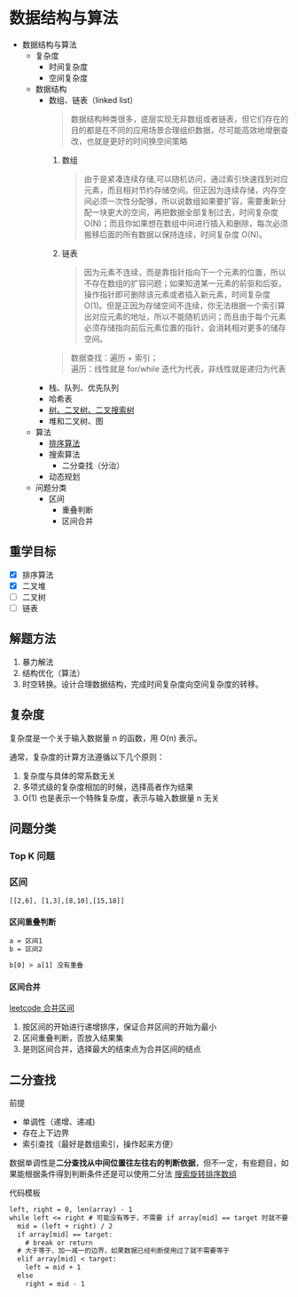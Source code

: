 # 数据结构与算法

- 数据结构与算法
  - 复杂度
    - 时间复杂度
    - 空间复杂度
  - 数据结构
    - 数组、链表（linked list）
      > 数据结构种类很多，底层实现无非数组或者链表，但它们存在的目的都是在不同的应用场景合理组织数据，尽可能高效地增删查改，也就是更好的时间换空间策略
      1.  数组
          > 由于是紧凑连续存储,可以随机访问，通过索引快速找到对应元素，而且相对节约存储空间。但正因为连续存储，内存空间必须一次性分配够，所以说数组如果要扩容，需要重新分配一块更大的空间，再把数据全部复制过去，时间复杂度 O(N)；而且你如果想在数组中间进行插入和删除，每次必须搬移后面的所有数据以保持连续，时间复杂度 O(N)。
      2.  链表
          > 因为元素不连续，而是靠指针指向下一个元素的位置，所以不存在数组的扩容问题；如果知道某一元素的前驱和后驱，操作指针即可删除该元素或者插入新元素，时间复杂度 O(1)。但是正因为存储空间不连续，你无法根据一个索引算出对应元素的地址，所以不能随机访问；而且由于每个元素必须存储指向前后元素位置的指针，会消耗相对更多的储存空间。 
      > 数据查找：遍历 + 索引；  
      > 遍历：线性就是 for/while 迭代为代表，非线性就是递归为代表
    - 栈、队列、优先队列
    - 哈希表
    - [树、二叉树、二叉搜索树](./树和二叉树、堆和二叉堆.md)
    - 堆和二叉树、图
  - 算法
    - [排序算法](./排序算法.md)
    - 搜索算法
      - 二分查找（分治）
    - 动态规划
  - 问题分类
    - 区间
      - 重叠判断
      - 区间合并

## 重学目标

- [x] 排序算法
- [x] 二叉堆
- [ ] 二叉树
- [ ] 链表

## 解题方法

1. 暴力解法
2. 结构优化（算法）
3. 时空转换。设计合理数据结构，完成时间复杂度向空间复杂度的转移。

## 复杂度

复杂度是一个关于输入数据量 n 的函数，用 O(n) 表示。

通常，复杂度的计算方法遵循以下几个原则：

1. 复杂度与具体的常系数无关
2. 多项式级的复杂度相加的时候，选择高者作为结果
3. O(1) 也是表示一个特殊复杂度，表示与输入数据量 n 无关

## 问题分类

### Top K 问题

### 区间

`[[2,6], [1,3],[8,10],[15,18]]`

#### 区间重叠判断

```txt
a = 区间1
b = 区间2

b[0] > a[1] 没有重叠
```

#### 区间合并

[leetcode 合并区间](https://leetcode-cn.com/problems/merge-intervals/)

1. 按区间的开始进行递增排序，保证合并区间的开始为最小
2. 区间重叠判断，否放入结果集
3. 是则区间合并，选择最大的结束点为合并区间的结点



## 二分查找

前提

- 单调性（递增、递减)
- 存在上下边界
- 索引查找（最好是数组索引，操作起来方便）

数据单调性是**二分查找从中间位置往左往右的判断依据**，但不一定，有些题目，如果能根据条件得到判断条件还是可以使用二分法
[搜索旋转排序数组](https://leetcode-cn.com/problems/search-in-rotated-sorted-array/)

代码模板

```txt
left, right = 0, len(array) - 1
while left <= right # 可能没有等于，不需要 if array[mid] == target 时就不要等于
  mid = (left + right) / 2
  if array[mid] == target:
    # break or return
  # 大于等于、加一减一的边界，如果数据已经判断使用过了就不需要等于
  elif array[mid] < target:
    left = mid + 1
  else
    right = mid - 1
```

